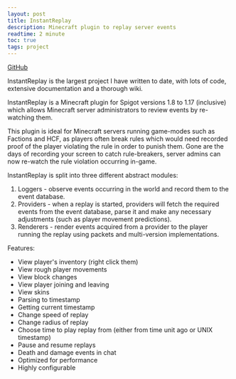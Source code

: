 ```yaml
---
layout: post
title: InstantReplay
description: Minecraft plugin to replay server events
readtime: 2 minute
toc: true
tags: project
---
```


[GitHub](https://github.com/Ben-D-Anderson/InstantReplay)

InstantReplay is the largest project I have written to date, with lots of code, extensive documentation and a thorough wiki.

InstantReplay is a Minecraft plugin for Spigot versions 1.8 to 1.17 (inclusive) which allows Minecraft server administrators to review events by re-watching them.

This plugin is ideal for Minecraft servers running game-modes such as Factions and HCF, as players often break rules which would need recorded proof of the player violating the rule in order to punish them. Gone are the days of recording your screen to catch rule-breakers, server admins can now re-watch the rule violation occurring in-game.

InstantReplay is split into three different abstract modules:
1. Loggers - observe events occurring in the world and record them to the event database.
2. Providers - when a replay is started, providers will fetch the required events from the event database, parse it and make any necessary adjustments (such as player movement predictions).
3. Renderers - render events acquired from a provider to the player running the replay using packets and multi-version implementations.

Features:
- View player's inventory (right click them)
- View rough player movements
- View block changes
- View player joining and leaving
- View skins
- Parsing to timestamp
- Getting current timestamp
- Change speed of replay
- Change radius of replay
- Choose time to play replay from (either from time unit ago or UNIX timestamp)
- Pause and resume replays
- Death and damage events in chat
- Optimized for performance
- Highly configurable

